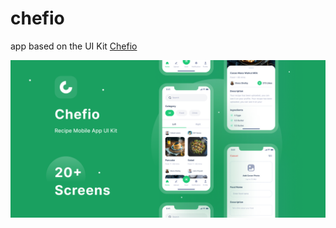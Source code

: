 # chefio


app based on the UI Kit [Chefio](https://www.figma.com/file/PofBQ53rp31GpUFLyohsSu/Chefio---Recipe-App-UI-Kit)

![Cover Image](https://github.com/BrunoMoraes-Z/chefio/blob/master/assets/images/Cover.png?raw=true)
